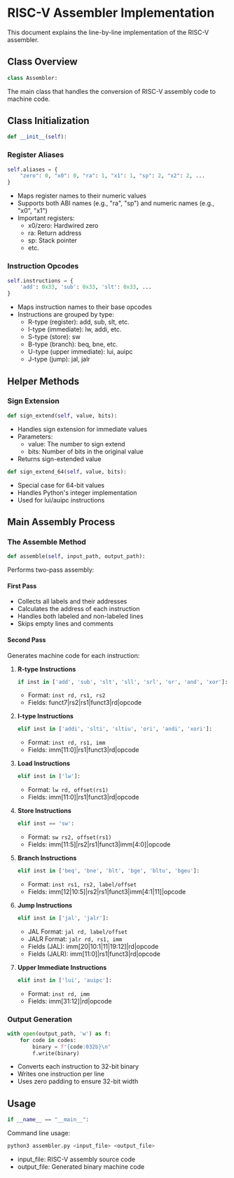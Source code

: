 # RISC-V Assembler Implementation

This document explains the line-by-line implementation of the RISC-V assembler.

## Class Overview

```python
class Assembler:
```
The main class that handles the conversion of RISC-V assembly code to machine code.

## Class Initialization

```python
def __init__(self):
```

### Register Aliases
```python
self.aliases = {
    "zero": 0, "x0": 0, "ra": 1, "x1": 1, "sp": 2, "x2": 2, ...
}
```
- Maps register names to their numeric values
- Supports both ABI names (e.g., "ra", "sp") and numeric names (e.g., "x0", "x1")
- Important registers:
  - x0/zero: Hardwired zero
  - ra: Return address
  - sp: Stack pointer
  - etc.

### Instruction Opcodes
```python
self.instructions = {
    'add': 0x33, 'sub': 0x33, 'slt': 0x33, ...
}
```
- Maps instruction names to their base opcodes
- Instructions are grouped by type:
  - R-type (register): add, sub, slt, etc.
  - I-type (immediate): lw, addi, etc.
  - S-type (store): sw
  - B-type (branch): beq, bne, etc.
  - U-type (upper immediate): lui, auipc
  - J-type (jump): jal, jalr

## Helper Methods

### Sign Extension
```python
def sign_extend(self, value, bits):
```
- Handles sign extension for immediate values
- Parameters:
  - value: The number to sign extend
  - bits: Number of bits in the original value
- Returns sign-extended value

```python
def sign_extend_64(self, value, bits):
```
- Special case for 64-bit values
- Handles Python's integer implementation
- Used for lui/auipc instructions

## Main Assembly Process

### The Assemble Method
```python
def assemble(self, input_path, output_path):
```
Performs two-pass assembly:

#### First Pass
- Collects all labels and their addresses
- Calculates the address of each instruction
- Handles both labeled and non-labeled lines
- Skips empty lines and comments

#### Second Pass
Generates machine code for each instruction:

1. **R-type Instructions**
   ```python
   if inst in ['add', 'sub', 'slt', 'sll', 'srl', 'or', 'and', 'xor']:
   ```
   - Format: `inst rd, rs1, rs2`
   - Fields: funct7|rs2|rs1|funct3|rd|opcode

2. **I-type Instructions**
   ```python
   elif inst in ['addi', 'slti', 'sltiu', 'ori', 'andi', 'xori']:
   ```
   - Format: `inst rd, rs1, imm`
   - Fields: imm[11:0]|rs1|funct3|rd|opcode

3. **Load Instructions**
   ```python
   elif inst in ['lw']:
   ```
   - Format: `lw rd, offset(rs1)`
   - Fields: imm[11:0]|rs1|funct3|rd|opcode

4. **Store Instructions**
   ```python
   elif inst == 'sw':
   ```
   - Format: `sw rs2, offset(rs1)`
   - Fields: imm[11:5]|rs2|rs1|funct3|imm[4:0]|opcode

5. **Branch Instructions**
   ```python
   elif inst in ['beq', 'bne', 'blt', 'bge', 'bltu', 'bgeu']:
   ```
   - Format: `inst rs1, rs2, label/offset`
   - Fields: imm[12|10:5]|rs2|rs1|funct3|imm[4:1|11]|opcode

6. **Jump Instructions**
   ```python
   elif inst in ['jal', 'jalr']:
   ```
   - JAL Format: `jal rd, label/offset`
   - JALR Format: `jalr rd, rs1, imm`
   - Fields (JAL): imm[20|10:1|11|19:12]|rd|opcode
   - Fields (JALR): imm[11:0]|rs1|funct3|rd|opcode

7. **Upper Immediate Instructions**
   ```python
   elif inst in ['lui', 'auipc']:
   ```
   - Format: `inst rd, imm`
   - Fields: imm[31:12]|rd|opcode

### Output Generation
```python
with open(output_path, 'w') as f:
    for code in codes:
        binary = f"{code:032b}\n"
        f.write(binary)
```
- Converts each instruction to 32-bit binary
- Writes one instruction per line
- Uses zero padding to ensure 32-bit width

## Usage
```python
if __name__ == "__main__":
```
Command line usage:
```bash
python3 assembler.py <input_file> <output_file>
```
- input_file: RISC-V assembly source code
- output_file: Generated binary machine code
